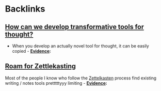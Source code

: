 
# Backlinks
## [How can we develop transformative tools for thought?](<How can we develop transformative tools for thought?.md>)
- When you develop an actually novel tool for thought, it can be easily copied
                - **[Evidence](<Evidence.md>):**

## [Roam for Zettlekasting](<Roam for Zettlekasting.md>)
Most of the people I know who follow the [Zettelkasten](<Zettelkasten.md>) process find existing writing / notes tools pretttttyyy limiting
    - **[Evidence](<Evidence.md>):**

